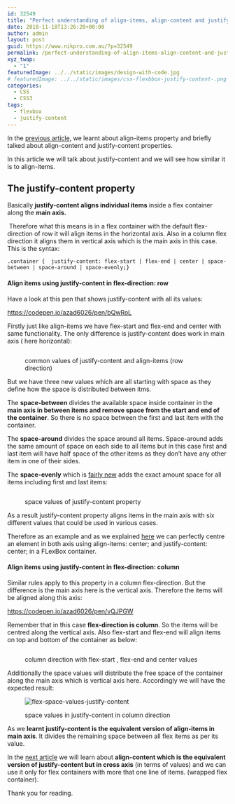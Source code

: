 ```yaml
---
id: 32549
title: "Perfect understanding of align-items, align-content and justify-content in FlexBox with examples: Part 2"
date: 2018-11-18T13:26:20+00:00
author: admin
layout: post
guid: https://www.nikpro.com.au/?p=32549
permalink: /perfect-understanding-of-align-items-align-content-and-justify-content-in-flexbox-with-examples-part-2/
xyz_twap:
  - "1"
featuredImage: ../../static/images/design-with-code.jpg
# featuredImage: ../../static/images/css-flexbbox-justify-content-.png
categories:
  - CSS
  - CSS3
tags:
  - flexbox
  - justify-content
---
```


In the [previous article,](https://www.nikpro.com.au/perfect-understanding-of-align-items-align-content-and-justify-content-in-flexbox-with-examples-part-1/) we learnt about align-items property and briefly talked about align-content and justify-content properties.&nbsp;

In this article we will talk about justify-content and we will see how similar it is to align-items.

## The justify-content property

Basically&nbsp;**justify-content aligns individual items** inside a flex container along the **main axis.**

&nbsp;Therefore what this means is in a flex container with the default flex-direction of row it will align items in the horizontal axis. Also in a column flex direction it aligns them in vertical axis which is the main axis in this case. This is the syntax:

```
.container {  justify-content: flex-start | flex-end | center | space-between | space-around | space-evenly;}
```

#### Align items using justify-content in flex-direction: row

Have a look at this pen that shows justify-content with all its values:

https://codepen.io/azad6026/pen/bQwRoL

Firstly just like align-items we have flex-start and flex-end and center with same functionality. The only difference is justify-content does work in main axis ( here horizontal):<figure class="wp-block-image">

<img src="https://www.nikpro.com.austart-end-center-justify.png" alt="" class="wp-image-32553" srcset="https://testgatsby.localstart-end-center-justify.png 429w, https://testgatsby.localstart-end-center-justify-287x300.png 287w" sizes="(max-width: 429px) 100vw, 429px" /> <figcaption>common values of justify-content and align-items (row direction)</figcaption></figure>

But we have three new values which are all starting with space as they define how the space is distributed between itms.

The **space-between** divides the available space inside container in the **main axis in between items and remove space from the start and end of the container**. So there is no space between the first and last item with the container.

The **space-around** divides the space around all items. Space-around adds the same amount of space on each side to all items but in this case first and last item will have half space of the other items as they don&#8217;t have any other item in one of their sides.&nbsp;

The **space-evenly** which is <a rel="noreferrer noopener" aria-label="The space-evenly which is fairly new (opens in a new tab)" href="https://caniuse.com/#search=space-evenly" target="_blank">fairly new</a>&nbsp;adds the exact amount space for all items including first and last items:<figure class="wp-block-image">

<img src="https://www.nikpro.com.aujustify-space-items.png" alt="" class="wp-image-32554" srcset="https://testgatsby.localjustify-space-items.png 429w, https://testgatsby.localjustify-space-items-280x300.png 280w" sizes="(max-width: 429px) 100vw, 429px" /> <figcaption>space values of justify-content property</figcaption></figure>

As a result justify-content property aligns items in the main axis with six different values that could be used in various cases.

Therefore as an example and as we explained [here](https://www.nikpro.com.au/a-quick-review-of-how-to-centre-elements-or-blocks-using-flexbox-in-css/)&nbsp;we can perfectly centre an element in both axis using align-items: center; and justify-content: center; in a FLexBox container.

#### Align items using justify-content in flex-direction: column

Similar rules apply to this property in a column flex-direction. But the difference is the main axis here is the vertical axis. Therefore the items will be aligned along this axis:

https://codepen.io/azad6026/pen/vQJPGW

Remember that in this case **flex-direction is column**. So the items will be centred along the vertical axis. Also flex-start and flex-end will align items on top and bottom of the container as below:<figure class="wp-block-image">

<img src="https://www.nikpro.com.auflex-end-start-centre-justify-column.png" alt="" class="wp-image-32558" srcset="https://testgatsby.localflex-end-start-centre-justify-column.png 429w, https://testgatsby.localflex-end-start-centre-justify-column-285x300.png 285w" sizes="(max-width: 429px) 100vw, 429px" /> <figcaption>column direction with flex-start , flex-end and center values</figcaption></figure>

Additionally the space values will distribute the free space of the container along the main axis which is vertical axis here. Accordingly we will have the expected result:<figure class="wp-block-image">

<img src="https://www.nikpro.com.auflex-space-values-justify-content.png" alt="flex-space-values-justify-content" class="wp-image-32559" srcset="https://testgatsby.localflex-space-values-justify-content.png 429w, https://testgatsby.localflex-space-values-justify-content-289x300.png 289w" sizes="(max-width: 429px) 100vw, 429px" /> <figcaption>space values in justify-content in column direction</figcaption></figure>

As we **learnt justify-content is the equivalent version of align-items in main axis**. It divides the remaining space between all flex items as per its value.

In the [next article](https://www.nikpro.com.au/perfect-understanding-of-align-items-align-content-and-justify-content-in-flexbox-with-examples-part-3/) we will learn about **align-content which is the equivalent version of justify-content but in cross axis** (in terms of values) and we can use it only for flex containers with more that one line of items. (wrapped flex container).

Thank you for reading.

